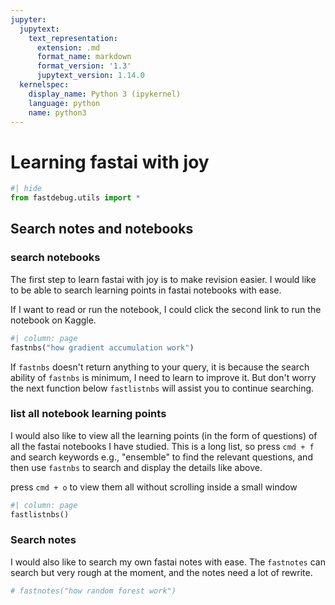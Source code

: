 ```yaml
---
jupyter:
  jupytext:
    text_representation:
      extension: .md
      format_name: markdown
      format_version: '1.3'
      jupytext_version: 1.14.0
  kernelspec:
    display_name: Python 3 (ipykernel)
    language: python
    name: python3
---
```


# Learning fastai with joy

```python
#| hide
from fastdebug.utils import *
```

## Search notes and notebooks


### search notebooks
The first step to learn fastai with joy is to make revision easier. I would like to be able to search learning points in fastai notebooks with ease.

If I want to read or run the notebook, I could click the second link to run the notebook on Kaggle.

```python
#| column: page
fastnbs("how gradient accumulation work")
```

If `fastnbs` doesn't return anything to your query, it is because the search ability of `fastnbs` is minimum, I need to learn to improve it.  But don't worry the next function below `fastlistnbs` will assist you to continue searching. 


### list all notebook learning points
I would also like to view all the learning points (in the form of questions) of all the fastai notebooks I have studied. This is a long list, so press `cmd + f` and search keywords e.g., "ensemble" to find the relevant questions, and then use `fastnbs` to search and display the details like above.

press `cmd + o` to view them all without scrolling inside a small window

```python
#| column: page
fastlistnbs() 
```

### Search notes


I would also like to search my own fastai notes with ease. The `fastnotes` can search but very rough at the moment, and the notes need a lot of rewrite.

```python
# fastnotes("how random forest work")
```

```python

```
